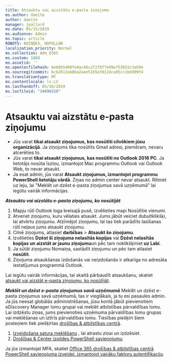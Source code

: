 ```yaml
---
title: Atsauktu vai aizstātu e-pasta ziņojumu
ms.author: daeite
author: daeite
manager: joallard
ms.date: 05/15/2019
ms.audience: Admin
ms.topic: article
ROBOTS: NOINDEX, NOFOLLOW
localization_priority: Normal
ms.collection: Adm_O365
ms.custom: 1860
ms.assetid: ''
ms.openlocfilehash: 6e66b5d60fe9ac66c2f2f8f7e99e753652c3a59e
ms.sourcegitcommit: bcb2612ab8ba2aee5165e3912dca95cc1bdd09f4
ms.translationtype: MT
ms.contentlocale: lv-LV
ms.lasthandoff: 05/16/2019
ms.locfileid: "34096558"
---
```

# <a name="recall-or-replace-an-email-message"></a>Atsauktu vai aizstātu e-pasta ziņojumu

- Jūs varat **tikai atsaukt ziņojumus, kas nosūtīti cilvēkiem jūsu organizācijā**. Ja ziņojums tika nosūtīts Gmail adresi, piemēram, nevaru atcerēties to.
- Jūs varat **tikai atsaukt ziņojumus, kas nosūtīti no Outlook 2016 PC**. Ja lietotājs nosūta īsziņu, izmantojot Mac programmu Outlook vai Outlook Web, to nevar atsaukt.
- Ja esat admin, jūs varat **Atsaukt ziņojumus, izmantojot programmu PowerShell lietotāju vārdā**. Ziņas no admin center nevar atsaukt. Ritiniet uz leju, lai "Meklēt un dzēst e-pasta ziņojumus savā uzņēmumā" lai iegūtu vairāk informācijas.

***Atsauktu vai aizstātu e-pasta ziņojumu, ko nosūtījāt***
1. Mapju rūtī Outlook loga kreisajā pusē, izvēlieties mapi Nosūtītie vienumi.
2. Atveriet ziņojumu, kuru vēlaties atsaukt. Jums jābūt veiciet dubultklikšķi, lai atvērtu ziņojumu. Atzīmējot ziņojumu, lai tas tiek parādīts lasīšanas rūtī neļaus jums atsaukt ziņojumu.
3. Cilnē ziņojums, atlasiet **darbības** > **Atsaukt šo ziņojumu**.
4. Izvēlieties **Dzēst šī ziņojuma nelasītās kopijas** vai **Dzēst nelasītās kopijas un aizstāt ar jaunu ziņojumu**un pēc tam noklikšķiniet **uz Labi**.
5. Ja sūtāt ziņojumu Nomaiņa, sastādīt ziņojumu un pēc tam atlasiet **nosūtīt**.
6. Ziņojuma atsaukšanas izdošanās vai neizdošanās ir atkarīga no adresāta iestatījumus programmā Outlook. 

Lai iegūtu vairāk informācijas, tai skaitā pārbaudīt atsaukšanu, skatiet [atsaukt vai aizstāt e-pasta ziņojumu, ko nosūtījāt](https://support.office.com/article/35027f88-d655-4554-b4f8-6c0729a723a0).

***Meklēt un dzēst e-pasta ziņojumus savā uzņēmumā*** Meklēt un dzēst e-pasta ziņojumus savā uzņēmumā, tas ir vieglākais, ja tu esi pasaules admin. Ja jūs neesat globālās administrēšanas, jūsu kontā jābūt pievienotiem eDiscovery Manager lomu grupai vai meklēt atbilstības pārvaldības lomu. Lai izdzēstu ziņas, jums pievienoties uzņēmuma pārvaldības lomu grupas vai meklēšanas un iztīrīs pārvaldības lomu. Tiesības piešķirt šiem posteņiem tiek piešķirtas [drošības & atbilstības centrā](https://protection.office.com/).

1. [Izveidošana satura meklēšanu](https://docs.microsoft.com/en-us/office365/securitycompliance/content-search) , lai atrastu ziņai un izdzēsiet.
2. [Drošības & Center izpildes PowerShell savienojumu](https://docs.microsoft.com/en-us/powershell/exchange/office-365-scc/connect-to-scc-powershell/connect-to-scc-powershell?view=exchange-ps). 

Ja jūs izmantojat MFA, skatiet [Office 365 drošības & atbilstības centrā PowerShell savienojuma izveidei, izmantojot vairāku faktoru autentifikaciju](https://docs.microsoft.com/en-us/powershell/exchange/office-365-scc/connect-to-scc-powershell/mfa-connect-to-scc-powershell?view=exchange-ps). 